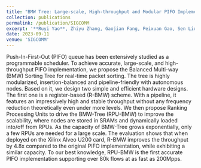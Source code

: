 ```yaml
---
title: "BMW Tree: Large-scale, High-throughput and Modular PIFO Implementation using Balanced Multi-Way Sorting Tree"
collection: publications
permalink: /publication/SIGCOMM
excerpt: '**Ruyi Yao**, Zhiyu Zhang, Gaojian Fang, Peixuan Gao, Sen Liu, Yibo Fan, Yang Xu, and H. Jonathan Chao.'
date: 2023-09-11
venue: 'SIGCOMM'
---
```


Push-In-First-Out (PIFO) queue has been extensively studied as a programmable scheduler. To achieve accurate, large-scale, and high-throughput PIFO implementation, we propose the Balanced Multi-way (BMW) Sorting Tree for real-time packet sorting. The tree is highly modularized, insertion-balanced and pipeline-friendly with autonomous nodes.
Based on it, we design two simple and efficient hardware designs. The first one is a register-based (R-BMW) scheme. With a pipeline, it features an impressively high and stable throughput without any frequency reduction theoretically even under more levels. We then propose Ranking Processing Units to drive the BMW-Tree (RPU-BMW) to improve the scalability, where nodes are stored in SRAMs and dynamically loaded into/off from RPUs. As the capacity of BMW-Tree grows exponentially, only a few RPUs are needed for a large scale.
The evaluation shows that when deployed on the Xilinx Alveo U200 card, R-BMW improves the throughput by 4.8x compared to the original PIFO implementation, while exhibiting a similar capacity. To our best knowledge, RPU-BMW is the first accurate PIFO implementation supporting over 80k flows at as fast as 200Mpps.

